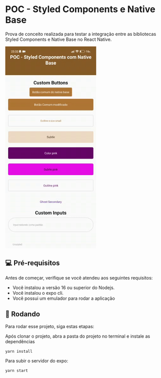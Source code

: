 # POC - Styled Components e Native Base

Prova de conceito realizada para testar a integração entre as bibliotecas Styled Components e Native Base no React Native.

<img src="./assets/poc.gif" alt="pré-visualização do projeto">

## 💻 Pré-requisitos

Antes de começar, verifique se você atendeu aos seguintes requisitos:
* Você instalou a versão 16 ou superior do Nodejs.
* Você instalou o expo cli.
* Você possui um emulador para rodar a aplicação

## 🚀 Rodando

Para rodar esse projeto, siga estas etapas:

Após clonar o projeto, abra a pasta do projeto no terminal e instale as dependências
```
yarn install
```

Para subir o servidor do expo:
```
yarn start
```

